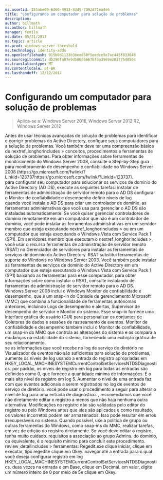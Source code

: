 ```yaml
---
ms.assetid: 155abe09-6360-4913-8dd9-7392d71ea4e6
title: "Configurando um computador para solução de problemas"
description: 
author: billmath
ms.author: billmath
manager: femila
ms.date: 05/31/2017
ms.topic: article
ms.prod: windows-server-threshold
ms.technology: identity-adds
ms.openlocfilehash: 915b8d1133b3bee050f5eedce9e7ac445f833048
ms.sourcegitcommit: db290fa07e9d50686667bfba3969e20377548504
ms.translationtype: MT
ms.contentlocale: pt-BR
ms.lasthandoff: 12/12/2017
---
```

# <a name="configuring-a-computer-for-troubleshooting"></a>Configurando um computador para solução de problemas

>Aplica-se a: Windows Server 2016, Windows Server 2012 R2, Windows Server 2012


<developerConceptualDocument xmlns="https://ddue.schemas.microsoft.com/authoring/2003/5" xmlns:xlink="https://www.w3.org/1999/xlink" xmlns:xsi="https://www.w3.org/2001/XMLSchema-instance" xsi:schemaLocation="https://ddue.schemas.microsoft.com/authoring/2003/5 http://clixdevr3.blob.core.windows.net/ddueschema/developer.xsd">
  <introduction>
    <para>Antes de usar técnicas avançadas de solução de problemas para identificar e corrigir problemas do Active Directory, configure seus computadores para a solução de problemas. Você também deve ter uma compreensão básica de <token>nextref_longhorincludes > conceitos, procedimentos e ferramentas de solução de problemas. </para>
    <para>Para obter informações sobre ferramentas de monitoramento do Windows Server 2008, consulte o Step-by-Step guia para monitoramento de desempenho e confiabilidade no Windows Server 2008 (<externalLink><linkText>https://go.microsoft.com/fwlink/?LinkId=123737</linkText><linkUri>https://go.microsoft.com/fwlink/?LinkId=123737</linkUri></externalLink>).</para>
  </introduction>
  <section>
    <title>Tarefas de configuração de solução de problemas</title>
    <content>
      <para>para configurar seu computador para solucionar os serviços de domínio do Active Directory (AD DS), execute as seguintes tarefas:</para>
      <para>
        <link xlink:href="#BKMK_2">instalar de ferramentas de administração de servidor remoto para o AD DS</link>
      </para>
      <para>
        <link xlink:href="#BKMK_3">configurar o Monitor de confiabilidade e desempenho</link>
      </para>
      <para>
        <link xlink:href="#BKMK_4">definir níveis de log</link>
      </para>
    </content>
    <sections>
      <section address="BKMK_2">
        <title>Instale as ferramentas de administração de servidor remoto para o AD DS</title>
        <content>
          <para>quando você instala o AD DS para criar um controlador de domínio, as ferramentas administrativas que você usa para gerenciar o AD DS são instaladas automaticamente. Se você quiser gerenciar controladores de domínio remotamente em um computador que não é um controlador de domínio, você pode instalar as ferramentas administrativas em um servidor membro que esteja executando <token>nextref_longhorincludes > ou em um computador que esteja executando o Windows Vista com Service Pack 1 (SP1). Em servidores membro que executam o <token>nextref_longhorincludes >, você usar o recurso ferramentas de administração de servidor remoto (RSAT) no Gerenciador de servidores para instalar as ferramentas de serviços de domínio do Active Directory. RSAT substitui ferramentas de suporte do Windows no Windows Server 2003. Você também pode instalar as ferramentas de serviços de domínio do Active Directory em um computador que esteja executando o Windows Vista com Service Pack 1 (SP1) baixando as ferramentas para esse computador.</para>
          <para>para obter informações sobre como instalar o RSAT, consulte <link xlink:href="610ba7d9-51b5-4e14-9232-0510a9091aba">instalando de ferramentas de administração de servidor remoto para o AD DS</link>.</para>
        </content>
      </section>
      <section address="BKMK_3">
        <title>Configurar o Monitor de confiabilidade e desempenho</title>
        <content>
          <para>Windows Server 2008 inclui o Windows Monitor de confiabilidade e desempenho, que é um snap-in do Console de gerenciamento Microsoft (MMC) que combina a funcionalidade de ferramentas autônomas anteriores, incluindo Logs de desempenho e alertas, Supervisor de desempenho de servidor e Monitor do sistema. Esse snap-in fornece uma interface gráfica do usuário (GUI) para personalizar os conjuntos de Coletores de dados e sessões de rastreamento de eventos.</para>
          <para>Monitor de confiabilidade e desempenho também inclui o Monitor de confiabilidade, um snap-in do MMC que controla as alterações do sistema e os compara a mudanças na estabilidade do sistema, fornecendo uma exibição gráfica de seu relacionamento.</para>
        </content>
      </section>
      <section address="BKMK_4">
        <title>Definir níveis de log</title>
        <content>
          <para>se as informações que você recebe no log de serviço de diretório no Visualizador de eventos não são suficientes para solução de problemas, aumente os níveis de log usando a entrada do registro apropriadas em <embeddedLabel>HKEY_LOCAL_MACHINESYSTEMCurrentControlSetServicesNTDSDiagnostics</embeddedLabel>. </para>
          <para>por padrão, os níveis de registro em log para todas as entradas são definidos como <embeddedLabel>0</embeddedLabel>, que fornece a quantidade mínima de informações. É o mais alto nível de registro em log <embeddedLabel>5</embeddedLabel>. Aumentar o nível de uma entrada faz com que eventos adicionais a serem registrados no log de eventos de serviço de diretório.</para>
          <para>você pode usar o procedimento a seguir para alterar o nível de log para uma entrada de diagnóstico.</para>
          <alert class="caution">
            <para>, recomendamos que você não diretamente editar o registro a menos que não haja nenhuma outra alternativa. Modificações no registro não são validadas pelo editor do registro ou pelo Windows antes que eles são aplicados e como resultado, os valores incorretos podem ser armazenados. Isso pode resultar em erros irrecuperáveis no sistema. Quando possível, use a política de grupo ou outras ferramentas do Windows, como snap-ins do MMC, realizar tarefas, em vez de edição do registro diretamente. Se você deve editar o registro, tenha muito cuidado.</para>
          </alert>
          <para>
            <embeddedLabel>requisitos</embeddedLabel>
          </para>
          <list class="bullet">
            <listItem>
              <para>a associação ao grupo <embeddedLabel>Admins. do domínio</embeddedLabel>, ou equivalente, é o requisito mínimo para concluir este procedimento. <token>review_detailincludes ></para>
            </listItem>
            <listItem>
              <para>ferramentas: Regedit.exe</para>
            </listItem>
          </list>
          <procedure>
            <title>para alterar o nível de registro em log para uma entrada de diagnóstico</title>
            <steps class="ordered">
              <step>
                <content>
                  <para>clique <ui>iniciar</ui>, clique em <ui>executar</ui>, tipo <userInput>regedit</userInput>e clique em <ui>Okey</ui>. </para>
                </content>
              </step>
              <step>
                <content>
                  <para>navegar até a entrada para o qual você deseja configurar registro em log <embeddedLabel>HKEY_LOCAL_MACHINESYSTEMCurrentControlSetServicesNTDSDiagnostics</embeddedLabel>. </para>
                </content>
              </step>
              <step>
                <content>
                  <para>duas vezes na entrada e em <embeddedLabel>Base</embeddedLabel>, clique em <embeddedLabel>Decimal</embeddedLabel>. </para>
                </content>
              </step>
              <step>
                <content>
                  <para>em <embeddedLabel>valor</embeddedLabel>, digite um número inteiro de <embeddedLabel>0</embeddedLabel> por meio de <embeddedLabel>5</embeddedLabel>e clique em <ui>Okey</ui>. </para>
                </content>
              </step>
            </steps>
          </procedure>
        </content>
      </section>
    </sections>
  </section>
  <relatedTopics />
</developerConceptualDocument>


